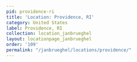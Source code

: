 ```yaml
---
pid: providence-ri
title: 'Location: Providence, RI'
category: United States
label: Providence, RI
collection: location_janbrueghel
layout: locationpage_janbrueghel
order: '109'
permalink: "/janbrueghel/locations/providence/"
---
```

